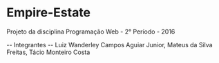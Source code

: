 ﻿# Empire-Estate
Projeto da disciplina Programação Web - 2° Período - 2016

-- Integrantes --
Luiz Wanderley Campos Aguiar Junior,
Mateus da Silva Freitas,
Tácio Monteiro Costa

